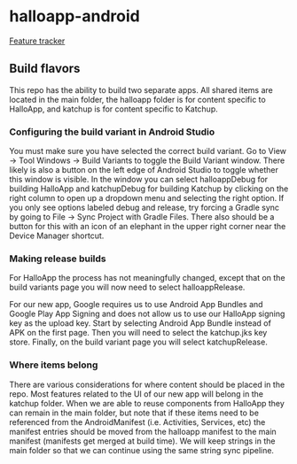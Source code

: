 # halloapp-android

[Feature tracker](https://docs.google.com/spreadsheets/d/143pxndDicAbJZB9FogsEQCjB4t1DOHdTCQ4YIc7qOdg/edit?usp=sharing)

## Build flavors

This repo has the ability to build two separate apps. All shared items are
located in the main folder, the halloapp folder is for content specific to
HalloApp, and katchup is for content specific to Katchup.

### Configuring the build variant in Android Studio

You must make sure you have selected the correct build variant. Go to View ->
Tool Windows -> Build Variants to toggle the Build Variant window. There likely
is also a button on the left edge of Android Studio to toggle whether this
window is visible. In the window you can select halloappDebug for building
HalloApp and katchupDebug for building Katchup by clicking on the right column
to open up a dropdown menu and selecting the right option. If you only see options
labeled debug and release, try forcing a Gradle sync by going to File ->
Sync Project with Gradle Files. There also should be a button for this with
an icon of an elephant in the upper right corner near the Device Manager
shortcut.

### Making release builds

For HalloApp the process has not meaningfully changed, except that on the
build variants page you will now need to select halloappRelease.

For our new app, Google requires us to use Android App Bundles and
Google Play App Signing and does not allow us to use our HalloApp
signing key as the upload key. Start by selecting Android App Bundle
instead of APK on the first page. Then you will need to select the
katchup.jks key store. Finally, on the build variant page you will
select katchupRelease.

### Where items belong

There are various considerations for where content should be placed in
the repo. Most features related to the UI of our new app will belong in
the katchup folder. When we are able to reuse components from HalloApp they
can remain in the main folder, but note that if these items need to be
referenced from the AndroidManifest (i.e. Activities, Services, etc)
the manifest entries should be moved from the halloapp manifest to the
main manifest (manifests get merged at build time). We will keep strings
in the main folder so that we can continue using the same string sync
pipeline.
